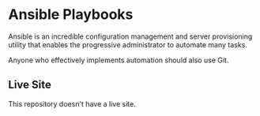 # Ansible Playbooks

Ansible is an incredible configuration management and server provisioning utility that enables the progressive administrator to automate many tasks.

Anyone who effectively implements automation should also use Git.

## Live Site

This repository doesn't have a live site.
